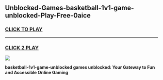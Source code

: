 
## Unblocked-Games-basketball-1v1-game-unblocked-Play-Free-0aice
<h3>
<a href="https://premium76.site?title=basketball-1v1-game-unblocked&ref=23A">CLICK TO PLAY</a></h3>
<hr>

<h3>
<a href="https://premium76.site?title=basketball-1v1-game-unblocked&ref=23A">CLICK 2 PLAY</a>
  
</h3>

<a href="https://premium76.site?title=basketball-1v1-game-unblocked&ref=23A"><img src="https://clearcache.store/games.png"></a>


**basketball-1v1-game-unblocked games unblocked: Your Gateway to Fun and Accessible Online Gaming**
